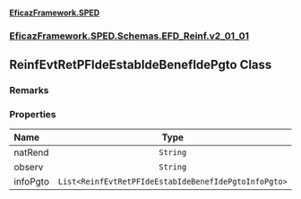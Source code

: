 #### [EficazFramework.SPED](EficazFrameworkSPED.md 'EficazFramework SPED')
### [EficazFramework.SPED.Schemas.EFD_Reinf.v2_01_01](EficazFramework.SPED.Schemas.EFD_Reinf.v2_01_01.md 'EficazFramework.SPED.Schemas.EFD_Reinf.v2_01_01')

## ReinfEvtRetPFIdeEstabIdeBenefIdePgto Class

### Remarks
### Properties

| Name | Type | |
| :--- | :---: | :--- |
| natRend | `String` |  |
| observ | `String` |  |
| infoPgto | `List<ReinfEvtRetPFIdeEstabIdeBenefIdePgtoInfoPgto>` |  |
